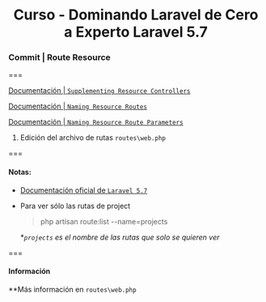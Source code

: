 
<!-- title -->
<h1 align="center">Curso - Dominando Laravel de Cero a Experto Laravel 5.7</h1>
<!-- end title -->

<!-- commit name -->
### Commit | __Route Resource__
<!-- end commit name -->
===
<!-- official documentation -->
[Documentación | `Supplementing Resource Controllers`](https://laravel.com/docs/5.7/controllers#restful-supplementing-resource-controllers)

[Documentación | `Naming Resource Routes`](https://laravel.com/docs/5.7/controllers#restful-naming-resource-routes)

[Documentación | `Naming Resource Route Parameters`](https://laravel.com/docs/5.7/controllers#restful-naming-resource-route-parameters)
<!-- end official documentation -->

<!-- commit instructions -->
1. Edición del archivo de rutas `routes\web.php`
<!-- end commit instructions -->
===
<!-- notes -->
#### Notas:
  - [Documentación oficial de `Laravel 5.7`](https://laravel.com/docs/5.7)
  - Para ver sólo las rutas de project
      > php artisan route:list --name=projects

      **`projects` es el nombre de las rutas que solo se quieren ver*
<!-- end notes -->
===
<!-- information -->
#### Información
**Más información en `routes\web.php`
<!-- end information -->